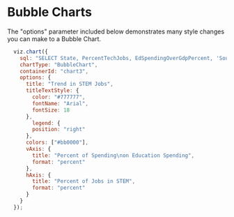 # Bubble Charts

The "options" parameter included below demonstrates many style changes you can make to a Bubble Chart.

```javascript
  viz.chart({
    sql: "SELECT State, PercentTechJobs, EdSpendingOverGdpPercent, 'Source', GDP FROM States", 
    chartType: "BubbleChart",
    containerId: "chart3",
    options: {
      title: "Trend in STEM Jobs",
      titleTextStyle: {
        color: "#777777",
        fontName: "Arial",
        fontSize: 18
      },
        legend: {
        position: "right"
      },
      colors: ["#bb0000"],
      vAxis: {
        title: "Percent of Spending\non Education Spending",
        format: "percent"
      },
      hAxis: {
        title: "Percent of Jobs in STEM",
        format: "percent"
      }
    }
  });
```

